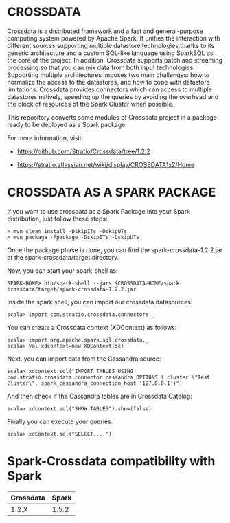 CROSSDATA
=========

Crossdata is a distributed framework and a fast and general-purpose computing system powered by Apache Spark. It unifies the interaction with different sources supporting multiple datastore technologies thanks to its generic architecture and a custom SQL-like language using SparkSQL as the core of the project. In addition, Crossdata supports batch and streaming processing so that you can mix data from both input technologies. Supporting multiple architectures imposes two main challenges: how to normalize the access to the datastores, and how to cope with datastore limitations. Crossdata provides connectors which can access to multiple datastores natively, speeding up the queries by avoiding the overhead and the block of resources of the Spark Cluster when possible.

This repository converts some modules of Crossdata project in a package ready to be deployed as a Spark package.

For more information, visit:

- https://github.com/Stratio/Crossdata/tree/1.2.2

- https://stratio.atlassian.net/wiki/display/CROSSDATA1x2/Home

CROSSDATA AS A SPARK PACKAGE
=============================
If you want to use crossdata as a Spark Package into your Spark distribution, just follow these steps:

    > mvn clean install -DskipITs -DskipUTs
    > mvn package -Ppackage -DskipITs -DskipUTs

Once the package phase is done, you can find the spark-crossdata-1.2.2.jar at the spark-crossdata/target directory.

Now, you can start your spark-shell as:

    SPARK-HOME> bin/spark-shell --jars $CROSSDATA-HOME/spark-crossdata/target/spark-crossdata-1.2.2.jar
    

Inside the spark shell, you can import our crossdata datasources:

    scala> import com.stratio.crossdata.connectors._
    
You can create a Crossdata context (XDContext) as follows:

    scala> import org.apache.spark.sql.crossdata._
    scala> val xdcontext=new XDContext(sc)
    
Next, you can import data from the Cassandra source:

    scala> xdcontext.sql("IMPORT TABLES USING com.stratio.crossdata.connector.cassandra OPTIONS ( cluster \"Test Cluster\", spark_cassandra_connection_host '127.0.0.1')")

And then check if the Cassandra tables are in Crossdata Catalog:

    scala> xdcontext.sql("SHOW TABLES").show(false)
    
Finally you can execute your queries:

    scala> xdContext.sql("SELECT....")
    
    

Spark-Crossdata compatibility with Spark
========================================
| Crossdata       | Spark	   | 
|---	|---	|
| 1.2.X           | 1.5.2          | 



